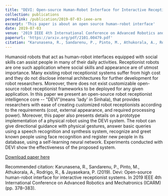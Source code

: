 ```yaml
---
title: "DEVI: Open-source Human-Robot Interface for Interactive Receptionist Systems"
collection: publications
permalink: /publication/2019-07-03-ieee-arm
excerpt: 'This paper is about an open source human-robot interface'
date: 2019-07-03
venue: '2019 IEEE 4th International Conference on Advanced Robotics and Mechatronics (ICARM)'
paperurl: 'https://arxiv.org/pdf/2101.00479.pdf'
citation: "Karunasena, R., Sandarenu, P., Pinto, M., Athukorala, A., Rodrigo, R., & Jayasekara, P. (2019). Devi: Open-source human-robot interface for interactive receptionist systems. In 2019 IEEE 4th International Conference on Advanced Robotics and Mechatronics (ICARM) (pp. 378–383)."
---
```

Humanoid robots that act as human-robot interfaces equipped with social skills can assist people in many of their daily activities. Receptionist robots are one such application where social skills and appearance are of utmost importance. Many existing robot receptionist systems suffer from high cost and they do not disclose internal architectures for further development for robot researchers. Moreover, there does not exist customizable open-source robot receptionist frameworks to be deployed for any given application. In this paper we present an open-source robot receptionist intelligence core -- "DEVI"(means 'lady' in Sinhala), that provides researchers with ease of creating customized robot receptionists according to the requirements (cost, external appearance, and required processing power). Moreover, this paper also presents details on a prototype implementation of a physical robot using the DEVI system. The robot can give directional guidance with physical gestures, answer basic queries using a speech recognition and synthesis system, recognize and greet known people using face recognition and register new people in its database, using a self-learning neural network. Experiments conducted with DEVI show the effectiveness of the proposed system.

[Download paper here](https://arxiv.org/pdf/2101.00479.pdf)

Recommended citation: 
Karunasena, R., Sandarenu, P., Pinto, M., Athukorala, A., Rodrigo, R., & Jayasekara, P. (2019). Devi: Open-source human-robot interface for interactive receptionist systems. In 2019 IEEE 4th International Conference on Advanced Robotics and Mechatronics (ICARM) (pp. 378–383).

